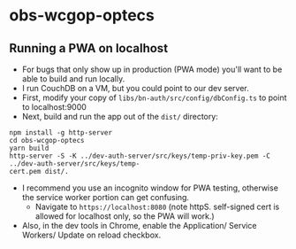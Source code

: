 # obs-wcgop-optecs


## Running a PWA on localhost

* For bugs that only show up in production (PWA mode) you'll want to be able to build and run locally.
* I run CouchDB on a VM, but you could point to our dev server.
* First, modify your copy of `libs/bn-auth/src/config/dbConfig.ts` to point to localhost:9000
* Next, build and run the app out of the `dist/` directory:
```
npm install -g http-server
cd obs-wcgop-optecs
yarn build
http-server -S -K ../dev-auth-server/src/keys/temp-priv-key.pem -C ../dev-auth-server/src/keys/temp-
cert.pem dist/.
```

* I recommend you use an incognito window for PWA testing, otherwise the service worker portion can get confusing.
  * Navigate to `https://localhost:8080` (note httpS. self-signed cert is allowed for localhost only, so the PWA will work.)
* Also, in the dev tools in Chrome, enable the Application/ Service Workers/ Update on reload checkbox.
